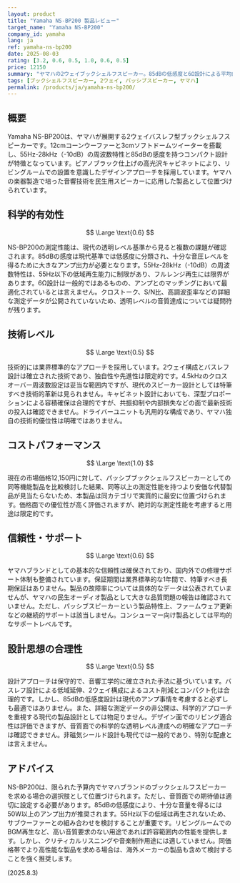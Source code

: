 ```yaml
---
layout: product
title: "Yamaha NS-BP200 製品レビュー"
target_name: "Yamaha NS-BP200"
company_id: yamaha
lang: ja
ref: yamaha-ns-bp200
date: 2025-08-03
rating: [3.2, 0.6, 0.5, 1.0, 0.6, 0.5]
price: 12150
summary: "ヤマハの2ウェイブックシェルフスピーカー。85dBの低感度と6Ω設計による平均的な音響性能を、手頃な価格で提供する製品です。"
tags: [ブックシェルフスピーカー, 2ウェイ, パッシブスピーカー, ヤマハ]
permalink: /products/ja/yamaha-ns-bp200/
---
```


## 概要

Yamaha NS-BP200は、ヤマハが展開する2ウェイバスレフ型ブックシェルフスピーカーです。12cmコーンウーファーと3cmソフトドームツイーターを搭載し、55Hz-28kHz（-10dB）の周波数特性と85dBの感度を持つコンパクト設計が特徴となっています。ピアノブラック仕上げの高光沢キャビネットにより、リビングルームでの設置を意識したデザインアプローチを採用しています。ヤマハの楽器製造で培った音響技術を民生用スピーカーに応用した製品として位置づけられています。

## 科学的有効性

$$ \Large \text{0.6} $$

NS-BP200の測定性能は、現代の透明レベル基準から見ると複数の課題が確認されます。85dBの感度は現代基準では低感度に分類され、十分な音圧レベルを得るために大きなアンプ出力が必要となります。55Hz-28kHz（-10dB）の周波数特性は、55Hz以下の低域再生能力に制限があり、フルレンジ再生には限界があります。6Ω設計は一般的ではあるものの、アンプとのマッチングにおいて最適化されているとは言えません。クロストーク、S/N比、高調波歪率などの詳細な測定データが公開されていないため、透明レベルの音質達成については疑問符が残ります。

## 技術レベル

$$ \Large \text{0.5} $$

技術的には業界標準的なアプローチを採用しています。2ウェイ構成とバスレフ設計は確立された技術であり、独自性や先進性は限定的です。4.5kHzのクロスオーバー周波数設定は妥当な範囲内ですが、現代のスピーカー設計としては特筆すべき技術的革新は見られません。キャビネット設計においても、深型プロポーションによる容積確保は合理的ですが、共振抑制や内部損失などの面で最新技術の投入は確認できません。ドライバーユニットも汎用的な構成であり、ヤマハ独自の技術的優位性は明確ではありません。

## コストパフォーマンス

$$ \Large \text{1.0} $$

現在の市場価格12,150円に対して、パッシブブックシェルフスピーカーとしての同等機能製品を比較検討した結果、同等以上の測定性能を持つより安価な代替製品が見当たらないため、本製品は同カテゴリで実質的に最安に位置づけられます。価格面での優位性が高く評価されますが、絶対的な測定性能を考慮すると用途は限定的です。

## 信頼性・サポート

$$ \Large \text{0.6} $$

ヤマハブランドとしての基本的な信頼性は確保されており、国内外での修理サポート体制も整備されています。保証期間は業界標準的な1年間で、特筆すべき長期保証はありません。製品の故障率については具体的なデータは公表されていませんが、ヤマハの民生オーディオ製品として大きな品質問題の報告は確認されていません。ただし、パッシブスピーカーという製品特性上、ファームウェア更新などの継続的サポートは該当しません。コンシューマー向け製品としては平均的なサポートレベルです。

## 設計思想の合理性

$$ \Large \text{0.5} $$

設計アプローチは保守的で、音響工学的に確立された手法に基づいています。バスレフ設計による低域延伸、2ウェイ構成によるコスト削減とコンパクト化は合理的です。しかし、85dBの低感度設計は現代のアンプ事情を考慮すると必ずしも最適ではありません。また、詳細な測定データの非公開は、科学的アプローチを重視する現代の製品設計としては物足りません。デザイン面でのリビング適合性は評価できますが、音質面での科学的な透明レベル達成への明確なアプローチは確認できません。非磁気シールド設計も現代では一般的であり、特別な配慮とは言えません。

## アドバイス

NS-BP200は、限られた予算内でヤマハブランドのブックシェルフスピーカーを求める場合の選択肢として位置づけられます。ただし、音質面での期待値は適切に設定する必要があります。85dBの低感度により、十分な音量を得るには50W以上のアンプ出力が推奨されます。55Hz以下の低域は再生されないため、サブウーファーとの組み合わせを検討することが重要です。リビングルームでのBGM再生など、高い音質要求のない用途であれば許容範囲内の性能を提供します。しかし、クリティカルリスニングや音楽制作用途には適していません。同価格帯でより高性能な製品を求める場合は、海外メーカーの製品も含めて検討することを強く推奨します。

(2025.8.3)
